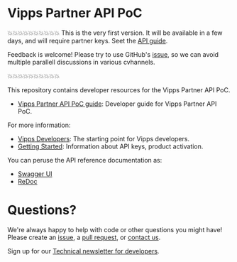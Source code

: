 # Vipps Partner API PoC

💥💥💥💥💥💥💥💥💥💥
This is the very first version.
It will be available in a few days, and will require partner keys.
Seet the
[API guide](vipps-partner-api.md).

Feedback is welcome!
Please try to use GitHub's
[issue](https://github.com/vippsas/vipps-partner-api/issues),
so we can avoid multiple parallell discussions in various cvhannels.

💥💥💥💥💥💥💥💥💥💥

This repository contains developer resources for the Vipps Partner API PoC.

* [Vipps Partner API PoC guide](vipps-partner-api-poc.md): Developer guide for Vipps Partner API PoC.

For more information:
* [Vipps Developers](https://github.com/vippsas/vipps-developers): The starting point for Vipps developers.
* [Getting Started](https://github.com/vippsas/vipps-developers/blob/master/vipps-getting-started.md): Information about API keys, product activation.

You can peruse the API reference documentation as:
* [Swagger UI](https://vippsas.github.io/vipps-partner-api/)
* [ReDoc](https://vippsas.github.io/vipps-partner-api/redoc.html)

# Questions?

We're always happy to help with code or other questions you might have!
Please create an [issue](https://github.com/vippsas/vipps-partner-api/issues),
a [pull request](https://github.com/vippsas/vipps-partner-api/pulls),
or [contact us](https://github.com/vippsas/vipps-developers/blob/master/contact.md).

Sign up for our [Technical newsletter for developers](https://github.com/vippsas/vipps-developers/tree/master/newsletters).
